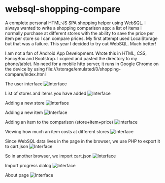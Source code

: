 # websql-shopping-compare
A complete personal HTML-JS SPA shopping helper using WebSQL.
I always wanted to write a shopping comparison app: a list of items I normally purchase at different stores with the ability to save the price per item per store so I can compare prices. My first attempt used LocalStorage but that was a failure.
This year I decided to try out WebSQL. Much better!

I am not a fan of Android App Development. Wrote this in HTML, CSS, FancyBox and Bootstrap.
I copied and pasted the directory to my phone/tablet. No need for a mobile http server, it runs in Google Chrome on the device by using file:///storage/emulated/0/shopping-compare/index.html

The user interface
![Interface](https://raw.githubusercontent.com/wilwad/websql-shopping-compare/master/ui/1.jpeg)

List of stores and items you have added
![Interface](https://raw.githubusercontent.com/wilwad/websql-shopping-compare/master/ui/2.jpeg)

Adding a new store
![Interface](https://raw.githubusercontent.com/wilwad/websql-shopping-compare/master/ui/3.jpeg)

Adding a new item
![Interface](https://raw.githubusercontent.com/wilwad/websql-shopping-compare/master/ui/4.jpeg)

Adding an item to the comparison (store+item+price)
![Interface](https://raw.githubusercontent.com/wilwad/websql-shopping-compare/master/ui/5.jpeg)

Viewing how much an item costs at different stores
![Interface](https://raw.githubusercontent.com/wilwad/websql-shopping-compare/master/ui/6.jpeg)

Since WebSQL data lives in the page in the browser, we use PHP to export it to cart.json
![Interface](https://raw.githubusercontent.com/wilwad/websql-shopping-compare/master/ui/7.jpeg)

So in another browser, we import cart.json
![Interface](https://raw.githubusercontent.com/wilwad/websql-shopping-compare/master/ui/8.jpeg)

Import progress dialog
![Interface](https://raw.githubusercontent.com/wilwad/websql-shopping-compare/master/ui/9.jpeg)

About page
![Interface](https://raw.githubusercontent.com/wilwad/websql-shopping-compare/master/ui/10.jpeg)
